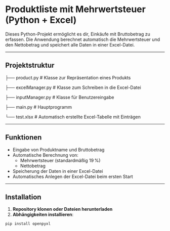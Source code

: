 # Produktliste mit Mehrwertsteuer (Python + Excel)

Dieses Python-Projekt ermöglicht es dir, Einkäufe mit Bruttobetrag zu erfassen. Die Anwendung berechnet automatisch die Mehrwertsteuer und den Nettobetrag und speichert alle Daten in einer Excel-Datei.

---

## Projektstruktur
├── product.py # Klasse zur Repräsentation eines Produkts

├── excelManager.py # Klasse zum Schreiben in die Excel-Datei

├── inputManager.py # Klasse für Benutzereingabe

├── main.py # Hauptprogramm

└── test.xlsx # Automatisch erstellte Excel-Tabelle mit Einträgen


---

## Funktionen

- Eingabe von Produktname und Bruttobetrag
- Automatische Berechnung von:
  - Mehrwertsteuer (standardmäßig 19 %)
  - Nettobetrag
- Speicherung der Daten in einer Excel-Datei
- Automatisches Anlegen der Excel-Datei beim ersten Start

---

## Installation

1. **Repository klonen oder Dateien herunterladen**
2. **Abhängigkeiten installieren**:

```bash
pip install openpyxl

